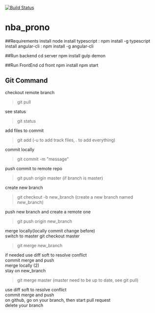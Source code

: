 [![Build Status](https://travis-ci.org/klezalaise/nba_prono.svg?branch=master)](https://travis-ci.org/klezalaise/nba_prono)
# nba_prono

##Requirements
    install node
    install typescript : npm install -g typescript
    install angular-cli : npm install -g angular-cli

##Run backend
    cd server
    npm install
    gulp demon


##Run FrontEnd 
    cd front 
    npm install
    npm start

## Git Command

checkout remote branch  
>git pull         

see status  
> git status

add files to commit  
> git add (-u to add track files, . to add everything)

commit locally  
> git commit -m "message"  

push commit to remote repo  
> git push origin master (if branch is master)  

create new branch  
> git checkout -b new_branch (create a new branch named new_branch)

push new branch and create a remote one  
> git push origin new_branch

merge locally(locally commit change before)  
switch to master git checkout master  
> git merge new_branch  

if needed use diff soft to resolve conflict  
commit merge and push  
merge locally (2)  
stay on new_branch  

> git merge master (master need to be up to date, see git pull)


use diff soft to resolve conflict  
commit merge and push  
on github, go on your branch, then start pull request  
delete your branch  



